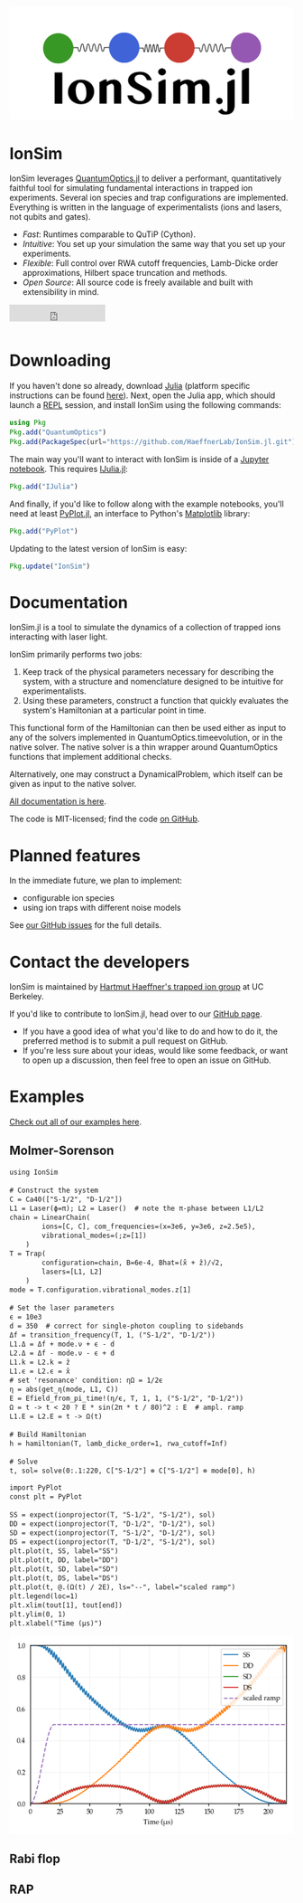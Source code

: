 ![IonSim logo](images/logo3_SM.png)

# IonSim

IonSim leverages [QuantumOptics.jl](https://qojulia.org/) to deliver a performant, quantitatively faithful tool for simulating fundamental interactions in trapped ion experiments. Several ion species and trap configurations are implemented. Everything is written in the language of experimentalists (ions and lasers, not qubits and gates).

* *Fast*: Runtimes comparable to QuTiP (Cython).
* *Intuitive*: You set up your simulation the same way that you set up your experiments.
* *Flexible*: Full control over RWA cutoff frequencies, Lamb-Dicke order approximations, Hilbert space truncation and methods.
* *Open Source*: All source code is freely available and built with extensibility in mind.

<iframe src="https://ghbtns.com/github-btn.html?user=HaeffnerLab&repo=IonSim.jl&type=star&count=true&size=medium" frameborder="0" scrolling="0" width="170" height="30" title="GitHub" style="padding-bottom: 10px;"></iframe>

# Downloading

If you haven't done so already, download [Julia](https://julialang.org/) (platform specific instructions can be found [here](https://julialang.org/downloads/)). Next, open the Julia app, which should launch a [REPL](https://docs.julialang.org/en/v1/stdlib/REPL/#The-Julia-REPL-1) session, and install IonSim using the following commands:

```julia
using Pkg
Pkg.add("QuantumOptics")
Pkg.add(PackageSpec(url="https://github.com/HaeffnerLab/IonSim.jl.git"))
```

The main way you'll want to interact with IonSim is inside of a [Jupyter notebook](https://jupyter.org/). This requires [IJulia.jl](https://github.com/JuliaLang/IJulia.jl):

```julia
Pkg.add("IJulia")
```

And finally, if you'd like to follow along with the example notebooks, you'll need at least [PyPlot.jl](https://github.com/JuliaPy/PyPlot.jl), an interface to Python's [Matplotlib](https://matplotlib.org/) library:

```julia
Pkg.add("PyPlot")
```

Updating to the latest version of IonSim is easy:

```julia
Pkg.update("IonSim")
```

# Documentation

IonSim.jl is a tool to simulate the dynamics of a collection of trapped ions interacting with laser light.

IonSim primarily performs two jobs:
1. Keep track of the physical parameters necessary for describing the system, with a structure and nomenclature designed to be intuitive for experimentalists.
2. Using these parameters, construct a function that quickly evaluates the system's Hamiltonian at a particular point in time.

This functional form of the Hamiltonian can then be used either as input to any of the solvers implemented in QuantumOptics.timeevolution, or in the native solver. The native solver is a thin wrapper around QuantumOptics functions that implement additional checks.

Alternatively, one may construct a DynamicalProblem, which itself can be given as input to the native solver.


[All documentation is here](https://docs.ionsim.org/dev/).

The code is MIT-licensed; find the code [on GitHub](https://github.com/HaeffnerLab/IonSim.jl).

# Planned features

In the immediate future, we plan to implement:
* configurable ion species
* using ion traps with different noise models

See [our GitHub issues](https://github.com/HaeffnerLab/IonSim.jl/issues) for the full details.

# Contact the developers

IonSim is maintained by [Hartmut Haeffner's trapped ion group](https://ions.berkeley.edu/) at UC Berkeley.

If you'd like to contribute to IonSim.jl, head over to our [GitHub page](https://github.com/HaeffnerLab/IonSim.jl).
* If you have a good idea of what you'd like to do and how to do it, the preferred method is to submit a pull request on GitHub.
* If you're less sure about your ideas, would like some feedback, or want to open up a discussion, then feel free to open an issue on GitHub.

# Examples

[Check out all of our examples here](https://examples.ionsim.org/).

## Molmer-Sorenson

```
using IonSim

# Construct the system
C = Ca40(["S-1/2", "D-1/2"])
L1 = Laser(ϕ=π); L2 = Laser()  # note the π-phase between L1/L2
chain = LinearChain(
        ions=[C, C], com_frequencies=(x=3e6, y=3e6, z=2.5e5),
        vibrational_modes=(;z=[1])
    )
T = Trap(
        configuration=chain, B=6e-4, Bhat=(x̂ + ẑ)/√2,
        lasers=[L1, L2]
    )
mode = T.configuration.vibrational_modes.z[1]

# Set the laser parameters
ϵ = 10e3
d = 350  # correct for single-photon coupling to sidebands
Δf = transition_frequency(T, 1, ("S-1/2", "D-1/2"))
L1.Δ = Δf + mode.ν + ϵ - d
L2.Δ = Δf - mode.ν - ϵ + d
L1.k = L2.k = ẑ
L1.ϵ = L2.ϵ = x̂
# set 'resonance' condition: ηΩ = 1/2ϵ
η = abs(get_η(mode, L1, C))
E = Efield_from_pi_time!(η/ϵ, T, 1, 1, ("S-1/2", "D-1/2"))
Ω = t -> t < 20 ? E * sin(2π * t / 80)^2 : E  # ampl. ramp
L1.E = L2.E = t -> Ω(t)

# Build Hamiltonian
h = hamiltonian(T, lamb_dicke_order=1, rwa_cutoff=Inf)

# Solve
t, sol= solve(0:.1:220, C["S-1/2"] ⊗ C["S-1/2"] ⊗ mode[0], h)
```

```
import PyPlot
const plt = PyPlot

SS = expect(ionprojector(T, "S-1/2", "S-1/2"), sol)
DD = expect(ionprojector(T, "D-1/2", "D-1/2"), sol)
SD = expect(ionprojector(T, "S-1/2", "D-1/2"), sol)
DS = expect(ionprojector(T, "D-1/2", "S-1/2"), sol)
plt.plot(t, SS, label="SS")
plt.plot(t, DD, label="DD")
plt.plot(t, SD, label="SD")
plt.plot(t, DS, label="DS")
plt.plot(t, @.(Ω(t) / 2E), ls="--", label="scaled ramp")
plt.legend(loc=1)
plt.xlim(tout[1], tout[end])
plt.ylim(0, 1)
plt.xlabel("Time (μs)")
```

![Molmer-Sorenson example output](images/msplot_tight.png)

## Rabi flop

## RAP